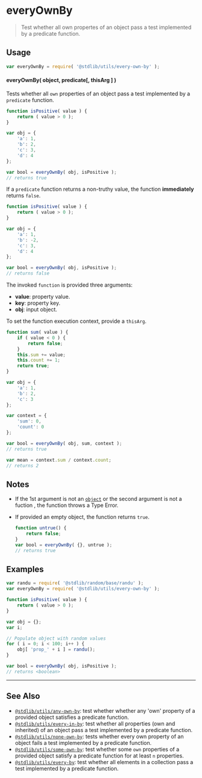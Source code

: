 <!--

@license Apache-2.0

Copyright (c) 2024 The Stdlib Authors.

Licensed under the Apache License, Version 2.0 (the "License");
you may not use this file except in compliance with the License.
You may obtain a copy of the License at

   http://www.apache.org/licenses/LICENSE-2.0

Unless required by applicable law or agreed to in writing, software
distributed under the License is distributed on an "AS IS" BASIS,
WITHOUT WARRANTIES OR CONDITIONS OF ANY KIND, either express or implied.
See the License for the specific language governing permissions and
limitations under the License.

-->

# everyOwnBy

> Test whether all own propertes of an object pass a test implemented by a predicate function.

<!-- Section to include introductory text. Make sure to keep an empty line after the intro `section` element and another before the `/section` close. -->

<section class="intro">

</section>

<!-- /.intro -->

<!-- Package usage documentation. -->

<section class="usage">

## Usage

```javascript
var everyOwnBy = require( '@stdlib/utils/every-own-by' );
```

#### everyOwnBy( object, predicate\[, thisArg ] )

Tests whether all `own` properties of an object pass a test implemented by a `predicate` function.

```javascript
function isPositive( value ) {
    return ( value > 0 );
}

var obj = {
    'a': 1,
    'b': 2,
    'c': 3,
    'd': 4
};

var bool = everyOwnBy( obj, isPositive );
// returns true
```

If a `predicate` function returns a non-truthy value, the function **immediately** returns `false`.

```javascript
function isPositive( value ) {
    return ( value > 0 );
}

var obj = {
    'a': 1,
    'b': -2,
    'c': 3,
    'd': 4
};

var bool = everyOwnBy( obj, isPositive );
// returns false
```

The invoked `function` is provided three arguments:

-   **value**: property value.
-   **key**: property key.
-   **obj**: input object.

To set the function execution context, provide a `thisArg`.

```javascript
function sum( value ) {
    if ( value < 0 ) {
        return false;
    }
    this.sum += value;
    this.count += 1;
    return true;
}

var obj = {
    'a': 1,
    'b': 2,
    'c': 3
};

var context = {
    'sum': 0,
    'count': 0
};

var bool = everyOwnBy( obj, sum, context );
// returns true

var mean = context.sum / context.count;
// returns 2
```

</section>

<!-- /.usage -->

<!-- Package usage notes. Make sure to keep an empty line after the `section` element and another before the `/section` close. -->

<section class="notes">

## Notes

-   If the 1st argument is not an [`object`][mdn-object] or the second argument is not a fuction , the
    function throws a Type Error.

-   If provided an empty object, the function returns `true`.

    ```javascript
    function untrue() {
        return false;
    }
    var bool = everyOwnBy( {}, untrue );
    // returns true
    ```

</section>

<!-- /.notes -->

<!-- Package usage examples. -->

<section class="examples">

## Examples

<!-- eslint no-undef: "error" -->

```javascript
var randu = require( '@stdlib/random/base/randu' );
var everyOwnBy = require( '@stdlib/utils/every-own-by' );

function isPositive( value ) {
    return ( value > 0 );
}

var obj = {};
var i;

// Populate object with random values
for ( i = 0; i < 100; i++ ) {
    obj[ 'prop_' + i ] = randu();
}

var bool = everyOwnBy( obj, isPositive );
// returns <boolean>
```

</section>

<!-- /.examples -->

<!-- Section to include cited references. If references are included, add a horizontal rule *before* the section. Make sure to keep an empty line after the `section` element and another before the `/section` close. -->

<section class="references">

</section>

<!-- /.references -->

<!-- Section for related `stdlib` packages. Do not manually edit this section, as it is automatically populated. -->

<section class="related">

* * *

## See Also

-   <span class="package-name">[`@stdlib/utils/any-own-by`][@stdlib/utils/any-own-by]</span><span class="delimiter">: </span><span class="description">test whether whether any 'own' property of a provided object satisfies a predicate function.</span>
-   <span class="package-name">[`@stdlib/utils/every-in-by`][@stdlib/utils/every-in-by]</span><span class="delimiter">: </span><span class="description">test whether all properties (own and inherited) of an object pass a test implemented by a predicate function.</span>
-   <span class="package-name">[`@stdlib/utils/none-own-by`][@stdlib/utils/none-own-by]</span><span class="delimiter">: </span><span class="description">tests whether every own property of an object fails a test implemented by a predicate function.</span>
-   <span class="package-name">[`@stdlib/utils/some-own-by`][@stdlib/utils/some-own-by]</span><span class="delimiter">: </span><span class="description">test whether some `own` properties of a provided object satisfy a predicate function for at least `n` properties.</span>
-   <span class="package-name">[`@stdlib/utils/every-by`][@stdlib/utils/every-by]</span><span class="delimiter">: </span><span class="description">test whether all elements in a collection pass a test implemented by a predicate function.</span>

</section>

<!-- /.related -->

<!-- Section for all links. Make sure to keep an empty line after the `section` element and another before the `/section` close. -->

<section class="links">

[mdn-object]: https://developer.mozilla.org/en-US/docs/Web/JavaScript/Reference/Global_Objects/Object

<!-- <related-links> -->

[@stdlib/utils/any-own-by]: https://github.com/stdlib-js/stdlib/tree/develop/lib/node_modules/%40stdlib/utils/any-own-by

[@stdlib/utils/every-in-by]: https://github.com/stdlib-js/stdlib/tree/develop/lib/node_modules/%40stdlib/utils/every-in-by

[@stdlib/utils/none-own-by]: https://github.com/stdlib-js/stdlib/tree/develop/lib/node_modules/%40stdlib/utils/none-own-by

[@stdlib/utils/some-own-by]: https://github.com/stdlib-js/stdlib/tree/develop/lib/node_modules/%40stdlib/utils/some-own-by

[@stdlib/utils/every-by]: https://github.com/stdlib-js/stdlib/tree/develop/lib/node_modules/%40stdlib/utils/every-by

<!-- </related-links> -->

</section>

<!-- /.links -->
